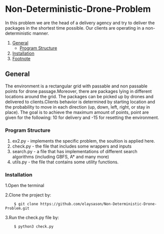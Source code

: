 # Non-Deterministic-Drone-Problem
In this problem we are the head of a delivery agency and try to deliver the packages in the shortest time possible. Our clients are operating in a non-deterministic manner.

1. [General](#General)
    - [Program Structure](https://github.com/elaysason/Deterministic-Drone-Problem/blob/main/README.md#program-structure)  
2. [Installation](#Installation)
4. [Footnote](#footnote)

## General
The environment is a rectangular grid with passable and non passable points for drone passage.Moreover, there are packages lying in different locations
around the grid. The packages can be picked up by drones and delivered to clients.Clients behavior is determined by starting location and the probability to move in each direction (up, down, left, right, or stay in place). The goal is to achieve the maximum amount of points, point are given for the following: 10 for delivery and -15 for resetting the environment.
### Program Structure

1. ex2.py - implements the specific problem, the soultion is applied here.
2. check.py - the file that includes some wrappers and inputs
3. search.py - a file that has implementations of different search algorithms (including
GBFS, A* and many more)
4. utils.py - the file that contains some utility functions.

### Installation
1.Open the terminal

2.Clone the project by:
```
    $ git clone https://github.com/elaysason/Non-Deterministic-Drone-Problem.git
```
3.Run the check.py file by:
```
    $ python3 check.py
```
